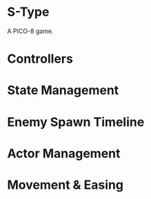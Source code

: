 # S-Type

A PICO-8 game.

# Controllers


# State Management


# Enemy Spawn Timeline


# Actor Management


# Movement & Easing



